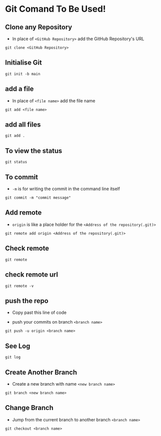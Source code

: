 # Git Comand To Be Used!

## Clone any Repository

- In place of `<GitHub Repository>` add the GitHub Repository's URL

```{r eval=FALSE}
git clone <GitHub Repository>
```

## Initialise Git

```{r eval=FALSE}
git init -b main
```

## add a file

- In place of `<file name>` add the file name

```{r eval=FALSE}
git add <file name>
```

## add all files

```{r eval=FALSE}
git add .
```

## To view the status

```{r eval=FALSE}
git status
```

## To commit

- `-m` is for writing the commit in the command line itself

```{r eval=FALSE}
git commit -m "commit message"
```

## Add remote

- `origin` is like a place holder for the `<Address of the repository(.git)>`

```{r eval=FALSE}
git remote add origin <Address of the repository(.git)>
```

## Check remote

```{r eval=FALSE}
git remote
```

## check remote url

```{r eval=FALSE}
git remote -v
```

## push the repo

- Copy past this line of code

- push your commits on branch `<branch name>`

```{r eval=FALSE}
git push -u origin <branch name>
```

## See Log

```{r eval=FALSE}
git log
```

## Create Another Branch

- Create a new branch with name `<new branch name>`

```{r eval=FALSE}
git branch <new branch name>
```

## Change Branch

- Jump from the current branch to another branch `<branch name>`

```{r eval=FALSE}
git checkout <branch name>
```
